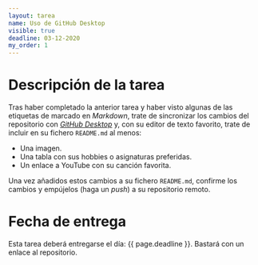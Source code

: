 ```yaml
---
layout: tarea
name: Uso de GitHub Desktop
visible: true
deadline: 03-12-2020
my_order: 1
---
```


# Descripción de la tarea
Tras haber completado la anterior tarea y haber visto algunas de las etiquetas de marcado en *Markdown*, trate de sincronizar los cambios del repositorio con *[GitHub Desktop](https://desktop.github.com/)* y, con su editor de texto favorito, trate de incluir en su fichero ```README.md``` al menos:

- Una imagen.
- Una tabla con sus hobbies o asignaturas preferidas.
- Un enlace a YouTube con su canción favorita.

Una vez añadidos estos cambios a su fichero ```README.md```, confirme los cambios y empújelos (haga un *push*) a su repositorio remoto.

# Fecha de entrega
Esta tarea deberá entregarse el día: {{ page.deadline }}. Bastará con un enlace al repositorio.
